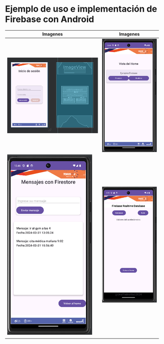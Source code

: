 # Ejemplo de uso e implementación de Firebase con Android

| Imagenes                                      | Imagenes                                      |
|-----------------------------------------------|-----------------------------------------------|
| ![Imagen 1](app/src/main/res/drawable/i1.png) | ![Imagen 2](app/src/main/res/drawable/i2.png) |
| ![Imagen 3](app/src/main/res/drawable/i3.png) | ![Imagen 4](app/src/main/res/drawable/i4.png) |
                                          |